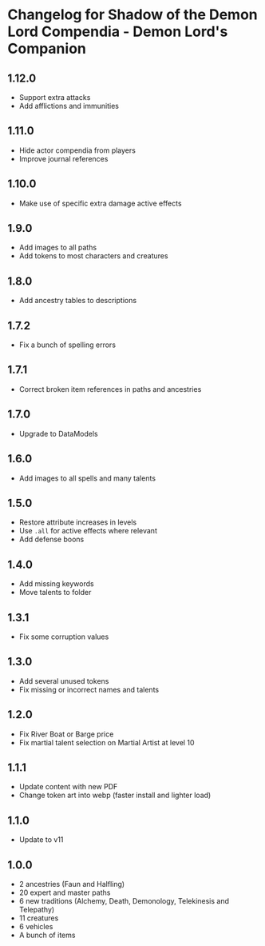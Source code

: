 # Changelog for Shadow of the Demon Lord Compendia - Demon Lord's Companion

## 1.12.0

- Support extra attacks
- Add afflictions and immunities

## 1.11.0

- Hide actor compendia from players
- Improve journal references

## 1.10.0

- Make use of specific extra damage active effects

## 1.9.0

- Add images to all paths
- Add tokens to most characters and creatures

## 1.8.0

- Add ancestry tables to descriptions

## 1.7.2

- Fix a bunch of spelling errors

## 1.7.1

- Correct broken item references in paths and ancestries

## 1.7.0

- Upgrade to DataModels

## 1.6.0

- Add images to all spells and many talents

## 1.5.0

- Restore attribute increases in levels
- Use `.all` for active effects where relevant
- Add defense boons

## 1.4.0

- Add missing keywords
- Move talents to folder

## 1.3.1

- Fix some corruption values

## 1.3.0

- Add several unused tokens
- Fix missing or incorrect names and talents

## 1.2.0

- Fix River Boat or Barge price
- Fix martial talent selection on Martial Artist at level 10

## 1.1.1

- Update content with new PDF
- Change token art into webp (faster install and lighter load)

## 1.1.0

- Update to v11

## 1.0.0

- 2 ancestries (Faun and Halfling)
- 20 expert and master paths
- 6 new traditions (Alchemy, Death, Demonology, Telekinesis and Telepathy)
- 11 creatures
- 6 vehicles
- A bunch of items
